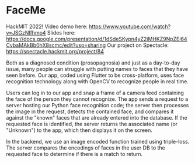 # FaceMe

HackMIT 2022! 
Video demo here: https://www.youtube.com/watch?v=JSGzNlfhmo4
Slides here: https://docs.google.com/presentation/d/1dSdeSKypn4yZ2iMHKZ9NpZEi64CvbaMAkBb0hX8scmc/edit?usp=sharing
Our project on Spectacle: https://spectacle.hackmit.org/project/84

Both as a diagnosed condition (prosopagnosia) and just as a day-to-day issue, many people can struggle with putting names to faces that they have seen before. Our app, coded using Flutter to be cross-platform, uses face recognition technology along with OpenCV to recognize people in real time.

Users can log in to our app and snap a frame of a camera feed containing the face of the person they cannot recognize. The app sends a request to a server hosting our Python face recognition code; the server then processes the image in the request, detects the contained face, and compares it against the "known" faces that are already entered into the database. If the requested face is identified, the server returns the associated name (or "Unknown") to the app, which then displays it on the screen.

In the backend, we use an image encoded function trained using triple-loss. The server compares the encodings of faces in the user DB to the requested face to determine if there is a match to return.
